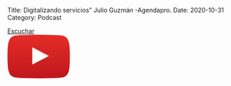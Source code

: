 Title: Digitalizando servicios” Julio  Guzmán -Agendapro.
Date: 2020-10-31
Category: Podcast

<a href="https://s.danilorca.com/2020-10-31.mp3" type="audio/mpeg">
Escuchar<br/>
<img style="height:100px;" src="images/play.png">
</a>
